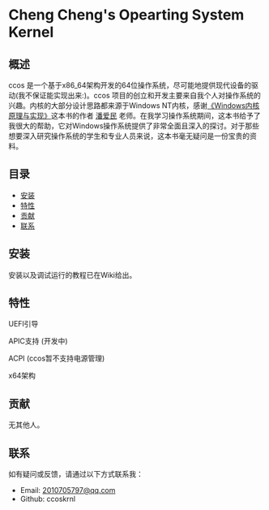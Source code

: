 # Cheng Cheng's Opearting System Kernel

## 概述

ccos 是一个基于x86_64架构开发的64位操作系统，尽可能地提供现代设备的驱动(我不保证能实现出来:)。ccos 项目的创立和开发主要来自我个人对操作系统的兴趣。内核的大部分设计思路都来源于Windows NT内核，感谢[《Windows内核原理与实现》](https://book.douban.com/su)这本书的作者 [潘爱民](https://baike.baidu.com/item/%E6%BD%98%E7%88%B1%E6%B0%91/2161) 老师。在我学习操作系统期间，这本书给予了我很大的帮助，它对Windows操作系统提供了非常全面且深入的探讨。对于那些想要深入研究操作系统的学生和专业人员来说，这本书毫无疑问是一份宝贵的资料。

## 目录

- [安装](#安装)
- [特性](#特性)
- [贡献](#贡献)
- [联系](#联系)

## 安装

安装以及调试运行的教程已在Wiki给出。

## 特性

UEFI引导

APIC支持 (开发中)

ACPI (ccos暂不支持电源管理)

x64架构

## 贡献

无其他人。

## 联系

如有疑问或反馈，请通过以下方式联系我：

- Email: 2010705797@qq.com
- Github: ccoskrnl